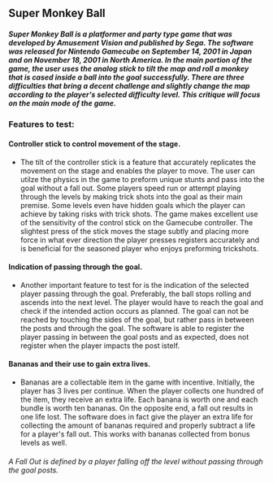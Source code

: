 ## Super Monkey Ball

##### Super Monkey Ball is a platformer and party type game that was developed by Amusement Vision and published by Sega. The software was released for Nintendo Gamecube on September 14, 2001 in Japan and on November 18, 2001 in North America. In the main portion of the game, the user uses the analog stick to tilt the map and roll a monkey that is cased inside a ball into the goal successfully. There are three difficulties that bring a decent challenge and slightly change the map according to the player's selected difficulty level. This critique will focus on the main mode of the game.
### Features to test: 
#### Controller stick to control movement of the stage.
* The tilt of the controller stick is a feature that accurately replicates the movement on the stage and enables the player to move. The user can utilze the physics in the game to preform unique stunts and pass into the goal without a fall out. Some players speed run or attempt playing through the levels by making trick shots into the goal as their main premise. Some levels even have hidden goals which the player can achieve by taking risks with trick shots. 
  The game makes excellent use of the sensitivity of the control stick on the Gamecube controller. The slightest press of the stick moves the stage subtly and placing more force in what ever direction the player presses registers accurately and is beneficial for the seasoned player who enjoys preforming trickshots.
#### Indication of passing through the goal.
* Another important feature to test for is the indication of the selected player passing through the goal. Preferably, the ball stops rolling and ascends into the next level. The player would have to reach the goal and check if the intended action occurs as planned. The goal can not be reached by touching the sides of the goal, but rather pass in between the posts and through the goal.
  The software is able to register the player passing in between the goal posts and as expected, does not register when the player impacts the post istelf.
#### Bananas and their use to gain extra lives. 
* Bananas are a collectable item in the game with incentive. Initially, the player has 3 lives per continue. When the player collects one hundred of the item, they receive an extra life. Each banana is worth one and each bundle is worth ten bananas. On the opposite end, a fall out results in one life lost.
  The software does in fact give the player an extra life for collecting the amount of bananas required and properly subtract a life for a player's fall out. This works with bananas collected from bonus levels as well.

###### A Fall Out is defined by a player falling off the level without passing through the goal posts.
